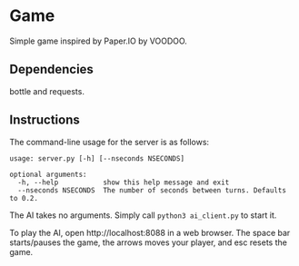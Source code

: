 # Game
Simple game inspired by Paper.IO by VOODOO.

## Dependencies
bottle and requests.

## Instructions
The command-line usage for the server is as follows:
```
usage: server.py [-h] [--nseconds NSECONDS]

optional arguments:
  -h, --help           show this help message and exit
  --nseconds NSECONDS  The number of seconds between turns. Defaults to 0.2.
```

The AI takes no arguments. Simply call `python3 ai_client.py` to start it.

To play the AI, open http://localhost:8088 in a web browser. The space bar starts/pauses the game, the arrows moves your player, and esc resets the game.

